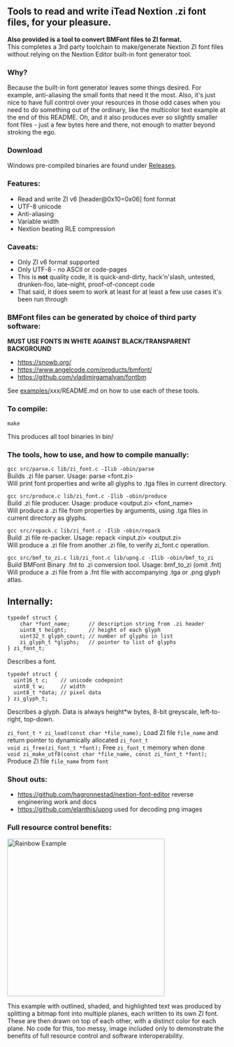 ## Tools to read and write iTead Nextion .zi font files, for your pleasure.

**Also provided is a tool to convert BMFont files to ZI format.**  
This completes a 3rd party toolchain to make/generate Nextion ZI font files without relying on the Nextion Editor built-in font generator tool.  

### Why?

Because the built-in font generator leaves some things desired. For example, anti-aliasing the small fonts that need it the most. Also, it's just nice to have full control over your resources in those odd cases when you need to do something out of the ordinary, like the multicolor text example at the end of this README. Oh, and it also produces ever so slightly smaller font files - just a few bytes here and there, not enough to matter beyond stroking the ego.

### Download

Windows pre-compiled binaries are found under [Releases](https://github.com/stg/nextion_zi_font_tools/releases).

### Features:

- Read and write ZI v6 [header@0x10=0x06] font format
- UTF-8 unicode
- Anti-aliasing
- Variable width
- Nextion beating RLE compression

### Caveats:

- Only ZI v6 format supported
- Only UTF-8 - no ASCII or code-pages
- This is **not** quality code, it is quick-and-dirty, hack'n'slash, untested, drunken-foo, late-night, proof-of-concept code
- That said, it does seem to work at least for at least a few use cases it's been run through

### BMFont files can be generated by choice of third party software:

**MUST USE FONTS IN WHITE AGAINST BLACK/TRANSPARENT BACKGROUND**

- https://snowb.org/
- https://www.angelcode.com/products/bmfont/
- https://github.com/vladimirgamalyan/fontbm

See [examples/](https://github.com/stg/nextion_zi_font_tools/tree/main/examples)xxx/README.md on how to use each of these tools.

### To compile:

```make```  

This produces all tool binaries in bin/  

### The tools, how to use, and how to compile manually:  

```gcc src/parse.c lib/zi_font.c -Ilib -obin/parse```  
Builds .zi file parser. Usage: parse <font.zi>  
Will print font properties and write all glyphs to .tga files in current directory.


```gcc src/produce.c lib/zi_font.c -Ilib -obin/produce```  
Build .zi file producer. Usage: produce <output.zi> <font_name> <height>  
Will produce a .zi file from properties by arguments, using .tga files in current directory as glyphs.


```gcc src/repack.c lib/zi_font.c -Ilib -obin/repack```  
Build .zi file re-packer. Usage: repack <input.zi> <output.zi>  
Will produce a .zi file from another .zi file, to verify zi_font.c operation.


```gcc src/bmf_to_zi.c lib/zi_font.c lib/upng.c -Ilib -obin/bmf_to_zi```  
Build BMFont Binary .fnt to .zi conversion tool. Usage: bmf_to_zi <font> (omit .fnt)  
Will produce a .zi file from a .fnt file with accompanying .tga or .png glyph atlas.

## Internally:

```
typedef struct {
	char *font_name;      // description string from .zi header
	uint8_t height;       // height of each glyph
	uint32_t glyph_count; // number of glyphs in list
	zi_glyph_t *glyphs;   // pointer to list of glyphs
} zi_font_t;
```

Describes a font.

```
typedef struct {
  uint16_t c;    // unicode codepoint
  uint8_t w;     // width
  uint8_t *data; // pixel data
} zi_glyph_t;
```

Describes a glyph. Data is always height*w bytes, 8-bit greyscale, left-to-right, top-down.

```zi_font_t * zi_load(const char *file_name);``` Load ZI file ```file_name``` and return pointer to dynamically allocated ```zi_font_t```  
```void zi_free(zi_font_t *font);``` Free ```zi_font_t``` memory when done  
```void zi_make_utf8(const char *file_name, const zi_font_t *font);``` Produce ZI file ```file_name``` from ```font```


### Shout outs:

- https://github.com/hagronnestad/nextion-font-editor reverse engineering work and docs
- https://github.com/elanthis/upng used for decoding png images


### Full resource control benefits:

<img src="examples/rainbow.jpg" alt="Rainbow Example" width="360">

This example with outlined, shaded, and highlighted text was produced by splitting a bitmap font into multiple planes, each written to its own ZI font.
These are then drawn on top of each other, with a distinct color for each plane.
No code for this, too messy, image included only to demonstrate the benefits of full resource control and software interoperability.
